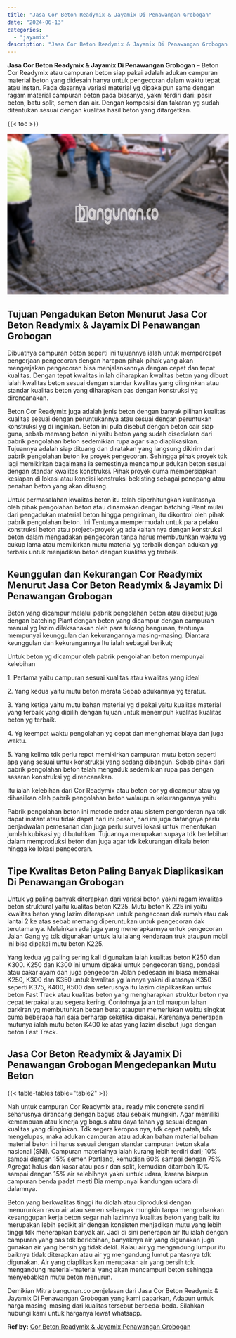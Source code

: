 ```yaml
---
title: "Jasa Cor Beton Readymix & Jayamix Di Penawangan Grobogan"
date: "2024-06-13"
categories: 
  - "jayamix"
description: "Jasa Cor Beton Readymix & Jayamix Di Penawangan Grobogan. Demikian Mitra bangunan.co penjelasan dari Jasa Cor Beton Readymix & Jayamix Di Penawangan Grobogan..."
---
```


**Jasa Cor Beton Readymix & Jayamix Di Penawangan Grobogan** – Beton Cor Readymix atau campuran beton siap pakai adalah adukan campuran material beton yang didesain hanya untuk pengecoran dalam waktu tepat atau instan. Pada dasarnya variasi material yg dipakaipun sama dengan ragam material campuran beton pada biasanya, yakni terdiri dari: pasir beton, batu split, semen dan air. Dengan komposisi dan takaran yg sudah ditentukan sesuai dengan kualitas hasil beton yang ditargetkan.

{{< toc >}}

![Jasa Cor Beton Readymix & Jayamix Di Penawangan Grobogan](/images/jasa-cor-readymix-55.png)

## Tujuan Pengadukan Beton Menurut Jasa Cor Beton Readymix & Jayamix Di Penawangan Grobogan

Dibuatnya campuran beton seperti ini tujuannya ialah untuk mempercepat pengerjaan pengecoran dengan harapan pihak-pihak yang akan mengerjakan pengecoran bisa menjalankannya dengan cepat dan tepat kualitas. Dengan tepat kwalitas inilah diharapkan kwalitas beton yang dibuat ialah kwalitas beton sesuai dengan standar kwalitas yang diinginkan atau standar kualitas beton yang diharapkan pas dengan konstruksi yg direncanakan.

Beton Cor Readymix juga adalah jenis beton dengan banyak pilihan kualitas kualitas sesuai dengan peruntukannya atau sesuai dengan peruntukan konstruksi yg di inginkan. Beton ini pula disebut dengan beton cair siap guna, sebab memang beton ini yaitu beton yang sudah disediakan dari pabrik pengolahan beton sedemikian rupa agar siap diaplikasikan. Tujuannya adalah siap dituang dan diratakan yang langsung dikirim dari pabrik pengolahan beton ke proyek pengecoran. Sehingga pihak proyek tdk lagi memikirkan bagaimana ia semestinya mencampur adukan beton sesuai dengan standar kwalitas konstruksi. Pihak proyek cuma mempersiapkan kesiapan di lokasi atau kondisi konstruksi bekisting sebagai penopang atau penahan beton yang akan dituang.

Untuk permasalahan kwalitas beton itu telah diperhitungkan kualitasnya oleh pihak pengolahan beton atau dinamakan dengan batching Plant mulai dari pengadukan material beton hingga pengiriman, itu dikontrol oleh pihak pabrik pengolahan beton. Ini Tentunya mempermudah untuk para pelaku konstruksi beton atau project-proyek yg ada kaitan nya dengan konstruksi beton dalam mengadakan pengecoran tanpa harus membutuhkan waktu yg cukup lama atau memikirkan mutu material yg terbaik dengan adukan yg terbaik untuk menjadikan beton dengan kualitas yg terbaik.

## Keunggulan dan Kekurangan Cor Readymix Menurut Jasa Cor Beton Readymix & Jayamix Di Penawangan Grobogan

Beton yang dicampur melalui pabrik pengolahan beton atau disebut juga dengan batching Plant dengan beton yang dicampur dengan campuran manual yg lazim dilaksanakan oleh para tukang bangunan, tentunya mempunyai keunggulan dan kekurangannya masing-masing. Diantara keunggulan dan kekurangannya Itu ialah sebagai berikut;

Untuk beton yg dicampur oleh pabrik pengolahan beton mempunyai kelebihan

1\. Pertama yaitu campuran sesuai kualitas atau kwalitas yang ideal

2\. Yang kedua yaitu mutu beton merata Sebab adukannya yg teratur.

3\. Yang ketiga yaitu mutu bahan material yg dipakai yaitu kualitas material yang terbaik yang dipilih dengan tujuan untuk menempuh kualitas kualitas beton yg terbaik.

4\. Yg keempat waktu pengolahan yg cepat dan menghemat biaya dan juga waktu.

5\. Yang kelima tdk perlu repot memikirkan campuran mutu beton seperti apa yang sesuai untuk konstruksi yang sedang dibangun. Sebab pihak dari pabrik pengolahan beton telah mengaduk sedemikian rupa pas dengan sasaran konstruksi yg direncanakan.

Itu ialah kelebihan dari Cor Readymix atau beton cor yg dicampur atau yg dihasilkan oleh pabrik pengolahan beton walaupun kekurangannya yaitu

Pabrik pengolahan beton ini metode order atau sistem pengorderan nya tdk dapat instant atau tidak dapat hari ini pesan, hari ini juga datangnya perlu penjadwalan pemesanan dan juga perlu survei lokasi untuk menentukan jumlah kubikasi yg dibutuhkan. Tujuannya merupakan supaya tdk berlebihan dalam memproduksi beton dan juga agar tdk kekurangan dikala beton hingga ke lokasi pengecoran.

## Tipe Kwalitas Beton Paling Banyak Diaplikasikan Di Penawangan Grobogan

Untuk yg paling banyak diterapkan dari variasi beton yakni ragam kwalitas beton struktural yaitu kualitas beton K225. Mutu beton K 225 ini yaitu kwalitas beton yang lazim diterapkan untuk pengecoran dak rumah atau dak lantai 2 ke atas sebab memang diperuntukan untuk pengecoran dak terutamanya. Melainkan ada juga yang menerapkannya untuk pengecoran Jalan Gang yg tdk digunakan untuk lalu lalang kendaraan truk ataupun mobil ini bisa dipakai mutu beton K225.

Yang kedua yg paling sering kali digunakan ialah kualitas beton K250 dan K300. K250 dan K300 ini umum dipakai untuk pengecoran tiang, pondasi atau cakar ayam dan juga pengecoran Jalan pedesaan ini biasa memakai K250, K300 dan K350 untuk kwalitas yg lainnya yakni di atasnya K350 seperti K375, K400, K500 dan seterusnya itu lazim diaplikasikan untuk beton Fast Track atau kualitas beton yang mengharapkan struktur beton nya cepat terpakai atau segera kering. Contohnya jalan tol maupun lahan parkiran yg membutuhkan beban berat ataupun memerlukan waktu singkat cuma beberapa hari saja berharap seketika dipakai. Karenanya penerapan mutunya ialah mutu beton K400 ke atas yang lazim disebut juga dengan beton Fast Track.

## Jasa Cor Beton Readymix & Jayamix Di Penawangan Grobogan Mengedepankan Mutu Beton

{{< table-tables table="table2" >}}

Nah untuk campuran Cor Readymix atau ready mix concrete sendiri seharusnya dirancang dengan bagus atau sebaik mungkin. Agar memiliki kemampuan atau kinerja yg bagus atau daya tahan yg sesuai dengan kualitas yang diinginkan. Tdk segera keropos nya, tdk cepat patah, tdk mengelupas, maka adukan campuran atau adukan bahan material bahan material beton ini harus sesuai dengan standar campuran beton skala nasional (SNI). Campuran materialnya ialah kurang lebih terdiri dari; 10% sampai dengan 15% semen Portland, kemudian 60% sampai dengan 75% Agregat halus dan kasar atau pasir dan split, kemudian ditambah 10% sampai dengan 15% air selebihnya yakni untuk udara, karena biarpun campuran benda padat mesti Dia mempunyai kandungan udara di dalamnya.

Beton yang berkwalitas tinggi itu diolah atau diproduksi dengan menurunkan rasio air atau semen sebanyak mungkin tanpa mengorbankan kesanggupan kerja beton segar nah lazimnya kualitas beton yang baik itu merupakan lebih sedikit air dengan konsisten menjadikan mutu yang lebih tinggi tdk menerapkan banyak air. Jadi di sini penerapan air Itu ialah dengan campuran yang pas tdk berlebihan, banyaknya air yang digunakan juga gunakan air yang bersih yg tidak dekil. Kalau air yg mengandung lumpur itu baiknya tidak diterapkan atau air yg mengandung lumut pantasnya tdk digunakan. Air yang diaplikasikan merupakan air yang bersih tdk mengandung material-material yang akan mencampuri beton sehingga menyebabkan mutu beton menurun.

Demikian Mitra bangunan.co penjelasan dari Jasa Cor Beton Readymix & Jayamix Di Penawangan Grobogan yang kami paparkan, Adapun untuk harga masing-masing dari kualitas tersebut berbeda-beda. Silahkan hubungi kami untuk harganya lewat whatsapp.

**Ref by:** [Cor Beton Readymix & Jayamix Penawangan Grobogan](https://id.wikipedia.org/wiki/Cor)
